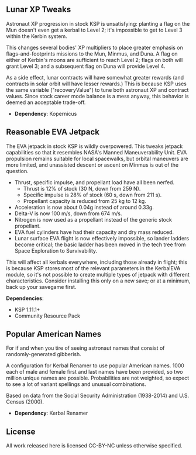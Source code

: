 ## Lunar XP Tweaks

Astronaut XP progression in stock KSP is unsatisfying: planting a flag on the Mun doesn't even get a kerbal to Level 2; it's impossible to get to Level 3 within the Kerbin system.

This changes several bodies' XP multipliers to place greater emphasis on flags-and-footprints missions to the Mun, Minmus, and Duna. A flag on either of Kerbin's moons are sufficient to reach Level 2; flags on both will grant Level 3; and a subsequent flag on Duna will provide Level 4.

As a side effect, lunar contracts will have somewhat greater rewards (and contracts in solar orbit will have lesser rewards.) This is because KSP uses the same variable ("recoveryValue") to tune both astronaut XP and contract values. Since stock career mode balance is a mess anyway, this behavior is deemed an acceptable trade-off.

- **Dependency**: Kopernicus

## Reasonable EVA Jetpack

The EVA jetpack in stock KSP is wildly overpowered. This tweaks jetpack capabilities so that it resembles NASA's Manned Maneuverability Unit. EVA propulsion remains suitable for local spacewalks, but orbital maneuvers are more limited, and unassisted descent or ascent on Minmus is out of the question.

- Thrust, specific impulse, and propellant load have all been nerfed.
  - Thrust is 12% of stock (30 N, down from 259 N).
  - Specific impulse is 28% of stock (60 s, down from 211 s).
  - Propellant capacity is reduced from 25 kg to 12 kg.
- Acceleration is now about 0.04g instead of around 0.33g.
- Delta-V is now 100 m/s, down from 674 m/s.
- Nitrogen is now used as a propellant instead of the generic stock propellant.
- EVA fuel cylinders have had their capacity and dry mass reduced.
- Lunar surface EVA flight is now effectively impossible, so lander ladders become critical; the basic ladder has been moved in the tech tree from Space Exploration to Survivability.

This will affect all kerbals everywhere, including those already in flight; this is because KSP stores most of the relevant parameters in the KerbalEVA module, so it's not possible to create multiple types of jetpack with different characteristics. Consider installing this only on a new save; or at a minimum, back up your savegame first.

**Dependencies**:
- KSP 1.11.1+
- Community Resource Pack

## Popular American Names

For if and when you tire of seeing astronaut names that consist of randomly-generated gibberish.

A configuration for Kerbal Renamer to use popular American names. 1000 each of male and female first and last names have been provided, so two million unique names are possible. Probabilities are not weighted, so expect to see a lot of variant spellings and unusual combinations.

Based on data from the Social Security Administration (1938-2014) and U.S. Census (2000).

- **Dependency**: Kerbal Renamer

## License

All work released here is licensed CC-BY-NC unless otherwise specified.
